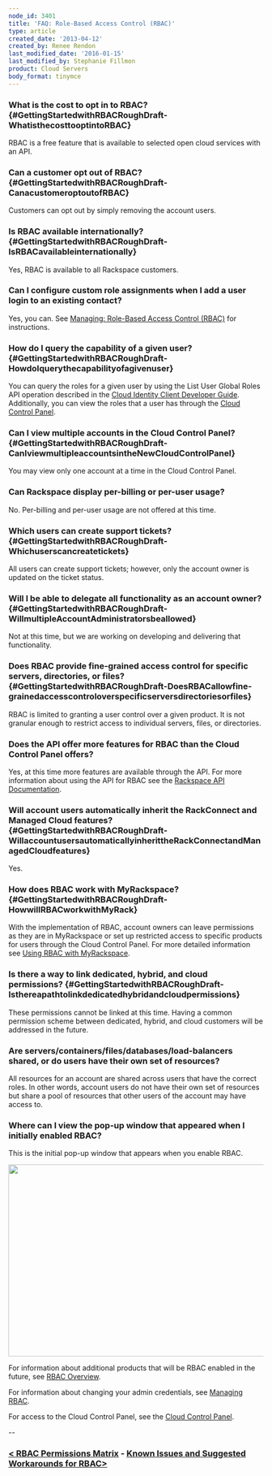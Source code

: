 ```yaml
---
node_id: 3401
title: 'FAQ: Role-Based Access Control (RBAC)'
type: article
created_date: '2013-04-12'
created_by: Renee Rendon
last_modified_date: '2016-01-15'
last_modified_by: Stephanie Fillmon
product: Cloud Servers
body_format: tinymce
---
```


### What is the cost to opt in to RBAC? {#GettingStartedwithRBACRoughDraft-WhatisthecosttooptintoRBAC}

RBAC is a free feature that is available to selected open cloud services
with an API.

### Can a customer opt out of RBAC? {#GettingStartedwithRBACRoughDraft-CanacustomeroptoutofRBAC}

Customers can opt out by simply removing the account users.

### Is RBAC available internationally? {#GettingStartedwithRBACRoughDraft-IsRBACavailableinternationally}

Yes, RBAC is available to all Rackspace customers.

### Can I configure custom role assignments when I add a user login to an existing contact?

Yes, you can. See [Managing: Role-Based Access Control
(RBAC)](/how-to/managing-role-based-access-control-rbac) for
instructions.

### How do I query the capability of a given user? {#GettingStartedwithRBACRoughDraft-HowdoIquerythecapabilityofagivenuser}

You can query the roles for a given user by using the List User Global
Roles API operation described in the [Cloud Identity Client Developer
Guide](http://docs.rackspace.com/auth/api/v2.0/auth-client-devguide/content/Overview-d1e65.html). Additionally,
you can view the roles that a user has through the [Cloud Control
Panel](http://MyCloud.rackspace.com).

### Can I view multiple accounts in the Cloud Control Panel? {#GettingStartedwithRBACRoughDraft-CanIviewmultipleaccountsintheNewCloudControlPanel}

You may view only one account at a time in the Cloud Control Panel.

### Can Rackspace display per-billing or per-user usage?

No. Per-billing and per-user usage are not offered at this time.

### Which users can create support tickets? {#GettingStartedwithRBACRoughDraft-Whichuserscancreatetickets}

All users can create support tickets; however, only the account owner is
updated on the ticket status.

### Will I be able to delegate all functionality as an account owner? {#GettingStartedwithRBACRoughDraft-WillmultipleAccountAdministratorsbeallowed}

Not at this time, but we are working on developing and delivering that
functionality.

### Does RBAC provide fine-grained access control for specific servers, directories, or files? {#GettingStartedwithRBACRoughDraft-DoesRBACallowfine-grainedaccesscontroloverspecificserversdirectoriesorfiles}

RBAC is limited to granting a user control over a given product. It is
not granular enough to restrict access to individual servers, files, or
directories.

### Does the API offer more features for RBAC than the Cloud Control Panel offers?

Yes, at this time more features are available through the API. For more
information about using the API for RBAC see the [Rackspace API
Documentation](http://docs.rackspace.com/).

### Will account users automatically inherit the RackConnect and Managed Cloud features? {#GettingStartedwithRBACRoughDraft-WillaccountusersautomaticallyinherittheRackConnectandManagedCloudfeatures}

Yes.

### How does RBAC work with MyRackspace? {#GettingStartedwithRBACRoughDraft-HowwillRBACworkwithMyRack}

With the implementation of RBAC, account owners can leave permissions as
they are in MyRackspace or set up restricted access to specific products
for users through the Cloud Control Panel. For more detailed information
see [Using RBAC with
MyRackspace](/how-to/using-rbac-with-myrackspace).

### Is there a way to link dedicated, hybrid, and cloud permissions? {#GettingStartedwithRBACRoughDraft-Isthereapathtolinkdedicatedhybridandcloudpermissions}

These permissions cannot be linked at this time. Having a common
permission scheme between dedicated, hybrid, and cloud customers will be
addressed in the future.

### Are servers/containers/files/databases/load-balancers shared, or do users have their own set of resources?

All resources for an account are shared across users that have the
correct roles. In other words, account users do not have their own set
of resources but share a pool of resources that other users of the
account may have access to.

### Where can I view the pop-up window that appeared when I initially enabled RBAC?

This is the initial pop-up window that appears when you enable RBAC.

[<img src="https://8026b2e3760e2433679c-fffceaebb8c6ee053c935e8915a3fbe7.ssl.cf2.rackcdn.com/field/image/RBAC%20Initial%20PDF_0.png" width="526" height="378" />](https://8026b2e3760e2433679c-fffceaebb8c6ee053c935e8915a3fbe7.ssl.cf2.rackcdn.com/field/image/RBAC%20Initial%20PDF_0.png)

For information about additional products that will be RBAC enabled in
the future, see [RBAC
Overview](/how-to/overview-role-based-access-control-rbac).

For information about changing your admin credentials, see [Managing
RBAC](/how-to/managing-role-based-access-control-rbac).

For access to the Cloud Control Panel, see the [Cloud Control
Panel](https://mycloud.rackspace.com/).


--

### [&lt; RBAC Permissions Matrix](/how-to/permissions-matrix-for-role-based-access-control-rbac)  -  [Known Issues and Suggested Workarounds for RBAC&gt;](/how-to/known-issues-and-suggested-workarounds-role-based-access-control-rbac)

